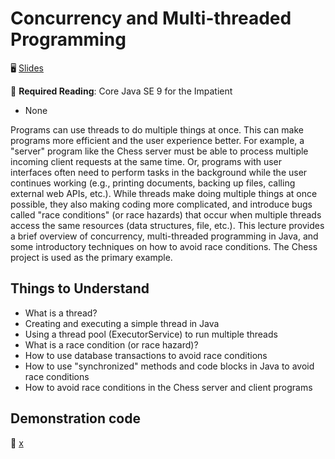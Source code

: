 # Concurrency and Multi-threaded Programming

🖥️ [Slides](https://docs.google.com/presentation/d/1ibtqBjYEzx45Nh9eLP5xq6jWKfVjVMpv/edit#slide=id.p1)

📖 **Required Reading**: Core Java SE 9 for the Impatient

- None

Programs can use threads to do multiple things at once. This can make programs more efficient and the user experience better. For example, a "server" program like the Chess server must be able to process multiple incoming client requests at the same time. Or, programs with user interfaces often need to perform tasks in the background while the user continues working (e.g., printing documents, backing up files, calling external web APIs, etc.). While threads make doing multiple things at once possible, they also making coding more complicated, and introduce bugs called "race conditions" (or race hazards) that occur when multiple threads access the same resources (data structures, file, etc.). This lecture provides a brief overview of concurrency, multi-threaded programming in Java, and some introductory techniques on how to avoid race conditions. The Chess project is used as the primary example.

## Things to Understand

- What is a thread?
- Creating and executing a simple thread in Java
- Using a thread pool (ExecutorService) to run multiple threads
- What is a race condition (or race hazard)?
- How to use database transactions to avoid race conditions
- How to use "synchronized" methods and code blocks in Java to avoid race conditions
- How to avoid race conditions in the Chess server and client programs

## Demonstration code

📁 [x](example-code/)
